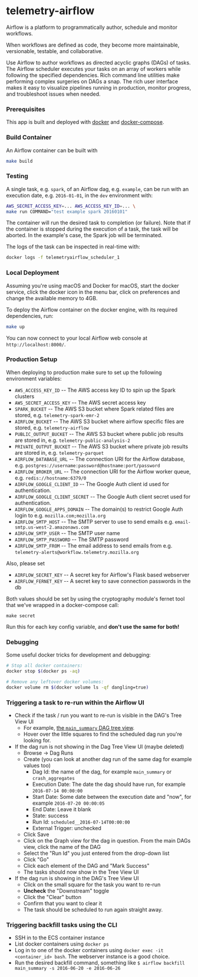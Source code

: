 # telemetry-airflow
Airflow is a platform to programmatically author, schedule and monitor workflows.

When workflows are defined as code, they become more maintainable, versionable,
testable, and collaborative.

Use Airflow to author workflows as directed acyclic graphs (DAGs) of tasks.
The Airflow scheduler executes your tasks on an array of workers while following
the specified dependencies. Rich command line utilities make performing complex
surgeries on DAGs a snap. The rich user interface makes it easy to visualize
pipelines running in production, monitor progress, and troubleshoot issues when
needed.

### Prerequisites

This app is built and deployed with
[docker](https://docs.docker.com/) and
[docker-compose](https://docs.docker.com/compose/).

### Build Container

An Airflow container can be built with

```bash
make build
```

### Testing

A single task, e.g. `spark`, of an Airflow dag, e.g. `example`, can be run with an execution date, e.g. `2016-01-01`, in the `dev` environment with:
```bash
AWS_SECRET_ACCESS_KEY=... AWS_ACCESS_KEY_ID=... \
make run COMMAND="test example spark 20160101"
```

The container will run the desired task to completion (or failure).
Note that if the container is stopped during the execution of a task,
the task will be aborted. In the example's case, the Spark job will be
terminated.

The logs of the task can be inspected in real-time with:
```bash
docker logs -f telemetryairflow_scheduler_1
```

### Local Deployment

Assuming you're using macOS and Docker for macOS, start the docker service,
click the docker icon in the menu bar, click on preferences and change the
available memory to 4GB.

To deploy the Airflow container on the docker engine, with its required dependencies, run:
```bash
make up
```

You can now connect to your local Airflow web console at
`http://localhost:8000/`.

### Production Setup

When deploying to production make sure to set up the following environment
variables:

- `AWS_ACCESS_KEY_ID` -- The AWS access key ID to spin up the Spark clusters
- `AWS_SECRET_ACCESS_KEY` -- The AWS secret access key
- `SPARK_BUCKET` -- The AWS S3 bucket where Spark related files are stored,
  e.g. `telemetry-spark-emr-2`
- `AIRFLOW_BUCKET` -- The AWS S3 bucket where airflow specific files are stored,
  e.g. `telemetry-airflow`
- `PUBLIC_OUTPUT_BUCKET` -- The AWS S3 bucket where public job results are
  stored in, e.g. `telemetry-public-analysis-2`
- `PRIVATE_OUTPUT_BUCKET` -- The AWS S3 bucket where private job results are
  stored in, e.g. `telemetry-parquet`
- `AIRFLOW_DATABASE_URL` -- The connection URI for the Airflow database, e.g.
  `postgres://username:password@hostname:port/password`
- `AIRFLOW_BROKER_URL` -- The connection URI for the Airflow worker queue, e.g.
  `redis://hostname:6379/0`
- `AIRFLOW_GOOGLE_CLIENT_ID` -- The Google Auth client id used for
  authentication.
- `AIRFLOW_GOOGLE_CLIENT_SECRET` -- The Google Auth client secret used for
  authentication.
- `AIRFLOW_GOOGLE_APPS_DOMAIN` -- The domain(s) to restrict Google Auth login
  to e.g. `mozilla.com;mozilla.org`
- `AIRFLOW_SMTP_HOST` -- The SMTP server to use to send emails e.g.
  `email-smtp.us-west-2.amazonaws.com`
- `AIRFLOW_SMTP_USER` -- The SMTP user name
- `AIRFLOW_SMTP_PASSWORD` --  The SMTP password
- `AIRFLOW_SMTP_FROM` -- The email address to send emails from e.g.
  `telemetry-alerts@workflow.telemetry.mozilla.org`

Also, please set

- `AIRFLOW_SECRET_KEY` -- A secret key for Airflow's Flask based webserver
- `AIRFLOW_FERNET_KEY` -- A secret key to save connection passwords in the db

Both values should be set by using the cryptography module's fernet tool that
we've wrapped in a docker-compose call:

    make secret

Run this for each key config variable, and **don't use the same for both!**

### Debugging

Some useful docker tricks for development and debugging:

```bash
# Stop all docker containers:
docker stop $(docker ps -aq)

# Remove any leftover docker volumes:
docker volume rm $(docker volume ls -qf dangling=true)
```

### Triggering a task to re-run within the Airflow UI

- Check if the task / run you want to re-run is visible in the DAG's Tree View UI
  - For example, [the `main_summary` DAG tree view](http://workflow.telemetry.mozilla.org/admin/airflow/tree?num_runs=25&root=&dag_id=main_summary).
  - Hover over the little squares to find the scheduled dag run you're looking for.
- If the dag run is not showing in the Dag Tree View UI (maybe deleted)
  - Browse -> Dag Runs
  - Create (you can look at another dag run of the same dag for example values too)
    - Dag Id: the name of the dag, for example `main_summary` or `crash_aggregates`
    - Execution Date: The date the dag should have run, for example `2016-07-14 00:00:00`
    - Start Date: Some date between the execution date and "now", for example `2016-07-20 00:00:05`
    - End Date: Leave it blank
    - State: success
    - Run Id: `scheduled__2016-07-14T00:00:00`
    - External Trigger: unchecked
  - Click Save
  - Click on the Graph view for the dag in question. From the main DAGs view, click the name of the DAG
  - Select the "Run Id" you just entered from the drop-down list
  - Click "Go"
  - Click each element of the DAG and "Mark Success"
  - The tasks should now show in the Tree View UI
- If the dag run is showing in the DAG's Tree View UI
  - Click on the small square for the task you want to re-run
  - **Uncheck** the "Downstream" toggle
  - Click the "Clear" button
  - Confirm that you want to clear it
  - The task should be scheduled to run again straight away.

### Triggering backfill tasks using the CLI

- SSH in to the ECS container instance
- List docker containers using `docker ps`
- Log in to one of the docker containers using `docker exec -it <container_id> bash`. The webserver instance is a good choice.
- Run the desired backfill command, something like `$ airflow backfill main_summary -s 2016-06-20 -e 2016-06-26`
